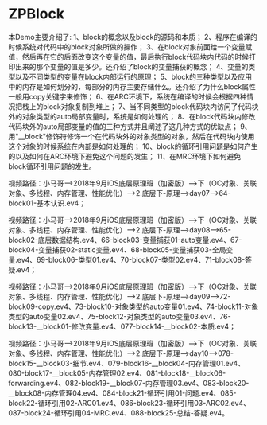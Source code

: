 # ZPBlock
本Demo主要介绍了:
1、block的概念以及block的源码和本质；
2、程序在编译的时候系统对代码中的block对象所做的操作；
3、在block对象前面给一个变量赋值，然后再在它的后面改变这个变量的值，最后执行block代码块内代码的时候打印出来的那个变量的值是多少。还介绍了block的变量捕获的概念；
4、变量的类型以及不同类型的变量在block内部运行的原理；
5、block的三种类型以及应用中的内存是如何划分的，每部分的内存主要存储什么。还介绍了为什么block属性一般用copy关键字来修饰；
6、在ARC环境下，系统在编译的时候会根据四种情况把栈上的block对象复制到堆上；
7、当不同类型的block代码块内访问了代码块外的对象类型的auto局部变量时，系统是如何处理的；
8、在block代码块内修改代码块外的auto局部变量的值的三种方式并且阐述了这几种方式的优缺点；
9、用"__block"修饰符修饰一个在代码块外的对象类型的对象，然后在代码块内使用这个对象的时候系统在内部是如何处理的；
10、block的循环引用问题是如何产生的以及如何在ARC环境下避免这个问题的发生；
11、在MRC环境下如何避免block循环引用问题的发生。

视频路径：小马哥——>2018年9月iOS底层原理班（加密版）——>下（OC对象、关联对象、多线程、内存管理、性能优化）——>2.底层下-原理——>day07——>64-block01-基本认识.ev4；

视频路径：小马哥——>2018年9月iOS底层原理班（加密版）——>下（OC对象、关联对象、多线程、内存管理、性能优化）——>2.底层下-原理——>day08——>65-block02-底层数据结构.ev4、66-block03-变量捕获01-auto变量.ev4、67-block04-变量捕获02-static变量.ev4、68-block05-变量捕获03-全局变量.ev4、69-block06-类型01.ev4、70-block07-类型02.ev4、71-block08-答疑.ev4；

视频路径：小马哥——>2018年9月iOS底层原理班（加密版）——>下（OC对象、关联对象、多线程、内存管理、性能优化）——>2.底层下-原理——>day09——>72-block09-copy.ev4、73-block10-对象类型的auto变量01.ev4、74-block11-对象类型的auto变量02.ev4、75-block12-对象类型的auto变量03.ev4、76-block13-__block01-修改变量.ev4、077-block14-__block02-本质.ev4；

视频路径：小马哥——>2018年9月iOS底层原理班（加密版）——>下（OC对象、关联对象、多线程、内存管理、性能优化）——>2.底层下-原理——>day10——>078-block15-__block03-细节.ev4、079-block16-__block04-内存管理01.ev4、080-block17-__block05-内存管理02.ev4、081-block18-__block06-forwarding.ev4、082-block19-__block07-内存管理03.ev4、083-block20-__block08-内存管理04.ev4、084-block21-循环引用01-问题.ev4、085-block22-循环引用02-ARC01.ev4、086-block23-循环引用03-ARC02.ev4、087-block24-循环引用04-MRC.ev4、088-block25-总结-答疑.ev4。
